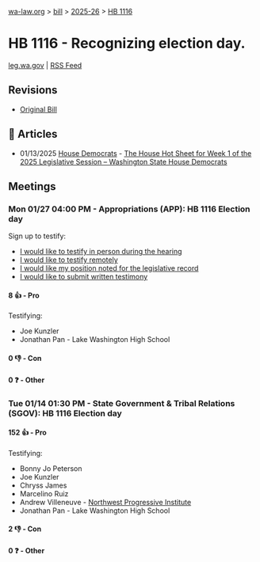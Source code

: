 [wa-law.org](/) > [bill](/bill/) > [2025-26](/bill/2025-26/) > [HB 1116](/bill/2025-26/hb/1116/)

# HB 1116 - Recognizing election day.
[leg.wa.gov](https://app.leg.wa.gov/billsummary?BillNumber=1116&Year=2025&Initiative=false) | [RSS Feed](./rss.xml)

## Revisions
* [Original Bill](1/)

## 📰 Articles
* 01/13/2025 [House Democrats](/org/house_democrats/) - [The House Hot Sheet for Week 1 of the 2025 Legislative Session – Washington State House Democrats](https://housedemocrats.wa.gov/blog/2025/01/13/the-house-hot-sheet-for-week-1-of-the-2025-legislative-session/#:~:text=HB%201116)

## Meetings
### Mon 01/27 04:00 PM - Appropriations (APP): HB 1116 Election day
Sign up to testify:
* [I would like to testify in person during the hearing](https://app.leg.wa.gov/csi/Testifier/Add?chamber=House&mId=32566&aId=162012&caId=25064&tId=1)
* [I would like to testify remotely](https://app.leg.wa.gov/csi/Testifier/Add?chamber=House&mId=32566&aId=162012&caId=25064&tId=2)
* [I would like my position noted for the legislative record](https://app.leg.wa.gov/csi/Testifier/Add?chamber=House&mId=32566&aId=162012&caId=25064&tId=3)
* [I would like to submit written testimony](https://app.leg.wa.gov/csi/Testifier/Add?chamber=House&mId=32566&aId=162012&caId=25064&tId=4)

#### 8 👍 - Pro
Testifying:
* Joe Kunzler
* Jonathan Pan - Lake Washington High School

#### 0 👎 - Con

#### 0 ❓ - Other

### Tue 01/14 01:30 PM - State Government & Tribal Relations (SGOV): HB 1116 Election day
#### 152 👍 - Pro
Testifying:
* Bonny Jo Peterson
* Joe Kunzler
* Chryss James
* Marcelino Ruiz
* Andrew Villeneuve - [Northwest Progressive Institute](/org/northwest_progressive_institute/)
* Jonathan Pan - Lake Washington High School

#### 2 👎 - Con

#### 0 ❓ - Other
